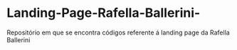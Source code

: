 # Landing-Page-Rafella-Ballerini-
Repositório em que se encontra códigos referente  á landing page da Rafella Ballerini
